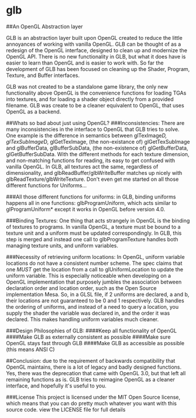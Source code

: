 glb
===

##An OpenGL Abstraction layer

GLB is an abstraction layer built upon OpenGL created to reduce the little annoyances of working with vanilla OpenGL. GLB can be thought of as a redesign of the OpenGL interface, designed to clean up and modernize the OpenGL API. There is no new functionality in GLB, but what it does have is easier to learn than OpenGL and is easier to work with. So far the development of GLB has been focused on cleaning up the Shader, Program, Texture, and Buffer interfaces.

GLB was not created to be a standalone game library, the only new functionality above OpenGL is the convenience functions for loading TGAs into textures, and for loading a shader object directly from a provided filename. GLB was create to be a cleaner equivalent to OpenGL, that uses OpenGL as a backend.

##Whats so bad about just using OpenGL?
###Inconsistencies:
There are many inconsistencies in the interface to OpenGL that GLB tries to solve. One example is the difference in semantics between glTexImage*D, glTexSubImage*D, glGetTexImage, (the non-existance of) glGetTexSubImage and glBufferData, glBufferSubData, (the non-existence of) glGetBufferData, glGetBufferSubData. With the different methods for each texture dimension, and non-matching functions for reading, its easy to get confused with vanilla OpenGL. In GLB, all textures act the same, regardless of dimensionality, and glbReadBuffer/glbWriteBuffer matches up nicely with glbReadTexture/glbWriteTexture. Don't even get me started on all those different functions for Uniforms...

###All those different functions for uniforms:
in GLB, binding uniforms happens all in one functions: glbProgramUniform, which acts similar to glProgramUniform\* except it works in OpenGL before version 4.0.

###Binding Textures:
One thing that acts strangely in OpenGL is the binding of textures to programs. In vanilla OpenGL, a texture must be bound to a texture unit and a uniform must be updated correspondingly. In GLB, this step is merged and instead one call to glbProgramTexture handles both managing texture units, and uniform variables. 

###Necessity of retrieving uniform locations:
In OpenGL, uniform variable locations do not have a consistent number scheme. The spec claims that one *MUST* get the location from a call to glUniformLocation to update the uniform variable. This is especially noticeable when developing on a OpenGL implementation that purposely jumbles the association between declaration order and location order, such as the Open Source implementation Mesa. So, in a GLSL file, if 2 uniforms are declared, a and b, their locations are not guaranteed to be 0 and 1 respectively. GLB handles the ordering of uniforms, and instead of a need to query a location, you supply the shader the variable was declared in, and the order it was declared. This makes handling uniform variables much cleaner.

###Design Philosophies of GLB:
####Keep all functionality of OpenGL
####Make GLB as externally consistent as possible
####Make sure OpenGL stays fast through GLB
####Make GLB as accessible as possible (this means ANSI C)

##Conclusion:
due to the requirement of backwards compatibility that OpenGL maintains, there is a lot of legacy and badly designed functions. Yes, there was the deprecation that came with OpenGL 3.0, but that left all remaining functions as is. GLB tries to reimagine OpenGL as a cleaner interface, and hopefully it's useful to you.

###License
This project is licensed under the MIT Open Source license, which means that you can do pretty much whatever you want with this source code. view the LICENSE file for full details
